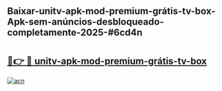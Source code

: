 ## Baixar-unitv-apk-mod-premium-grátis-tv-box-Apk-sem-anúncios-desbloqueado-completamente-2025-#6cd4n

# <h2><a href="https://ainizakaria.my?title=unitv-apk-mod-premium-grátis-tv-box&ref=22M">🔗👉 🔴 unitv-apk-mod-premium-grátis-tv-box</a></h2>

[![acn](https://github.com/user-attachments/assets/0f9c940e-d8b0-45ae-aac7-cd30a18b3e1c)](https://ainizakaria.my?title=unitv-apk-mod-premium-grátis-tv-box&ref=22M)


